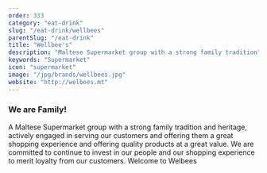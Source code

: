 ```yaml
---
order: 333
category: "eat-drink"
slug: "/eat-drink/wellbees"
parentSlug: "/eat-drink"
title: "Wellbee's"
description: "Maltese Supermarket group with a strong family tradition"
keywords: "Supermarket"
icon: "supermarket"
image: "/jpg/brands/wellbees.jpg"
website: "http://welbees.mt"
---
```

### We are Family!

A Maltese Supermarket group with a strong family tradition and heritage, actively engaged in serving our customers and offering them a great shopping experience and offering quality products at a great value. We are committed to continue to invest in our people and our shopping experience to merit loyalty from our customers. Welcome to Welbees

